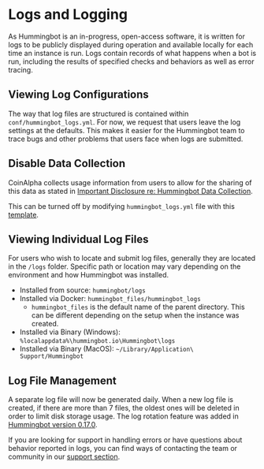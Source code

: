 # Logs and Logging

As Hummingbot is an in-progress, open-access software, it is written for logs to be publicly displayed during operation and available locally for each time an instance is run. Logs contain records of what happens when a bot is run, including the results of specified checks and behaviors as well as error tracing.

## Viewing Log Configurations

The way that log files are structured is contained within `conf/hummingbot_logs.yml`. For now, we request that users leave the log settings at the defaults. This makes it easier for the Hummingbot team to trace bugs and other problems that users face when logs are submitted.

## Disable Data Collection

CoinAlpha collects usage information from users to allow for the sharing of this data as stated in [Important Disclosure re: Hummingbot Data Collection](https://github.com/CoinAlpha/hummingbot/blob/master/DATA_COLLECTION.md#important-disclosure-re-hummingbot-data-collection).

This can be turned off by modifying `hummingbot_logs.yml` file with this [template](https://github.com/CoinAlpha/hummingbot/blob/master/hummingbot/templates/log_templates/hummingbot_logs_none_TEMPLATE.yml).

## Viewing Individual Log Files

For users who wish to locate and submit log files, generally they are located in the `/logs` folder. Specific path or location may vary depending on the environment and how Hummingbot was installed.

- Installed from source: `hummingbot/logs`
- Installed via Docker: `hummingbot_files/hummingbot_logs`
    - `hummingbot_files` is the default name of the parent directory. This can be different depending on the setup when the instance was created.
- Installed via Binary (Windows): `%localappdata%\hummingbot.io\Hummingbot\logs`
- Installed via Binary (MacOS): `~/Library/Application\ Support/Hummingbot`

## Log File Management

A separate log file will now be generated daily. When a new log file is created, if there are more than 7 files, the oldest ones will be deleted in order to limit disk storage usage. The log rotation feature was added in [Hummingbot version 0.17.0](https://docs.hummingbot.io/release-notes/0.17.0/#log-file-management-data-storage).

If you are looking for support in handling errors or have questions about behavior reported in logs, you can find ways of contacting the team or community in our [support section](/support).
